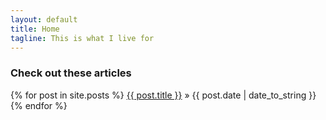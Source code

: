 ```yaml
---
layout: default
title: Home
tagline: This is what I live for
---
```


### Check out these articles

{% for post in site.posts %}
  <a href="{{ post.url }}">{{ post.title }}</a><span> &raquo; {{ post.date | date_to_string }}</span>
{% endfor %}
